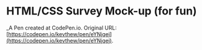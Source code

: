 # HTML/CSS Survey Mock-up (for fun)
 _A Pen created at CodePen.io. Original URL: [https://codepen.io/kevthew/pen/eYNjqej](https://codepen.io/kevthew/pen/eYNjqej).

 